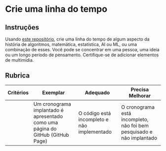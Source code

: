 # Crie uma linha do tempo

## Instruções

Usando [este repositório](https://github.com/Digital-Humanities-Toolkit/timeline-builder), crie uma linha do tempo de algum aspecto da história de algoritmos, matemática, estatística, AI ou ML, ou uma combinação de esses. Você pode se concentrar em uma pessoa, uma ideia ou um longo período de pensamento. Certifique-se de adicionar elementos de multimídia.

## Rubrica

| Critérios | Exemplar                                         | Adequado                                | Precisa Melhorar                                                |
| -------- | ------------------------------------------------- | --------------------------------------- | ---------------------------------------------------------------- |
|          | Um cronograma implantado é apresentado como uma página do GitHub (GitHub Page) | O código está incompleto e não implementado | O cronograma está incompleto, não foi bem pesquisado e não implantado |